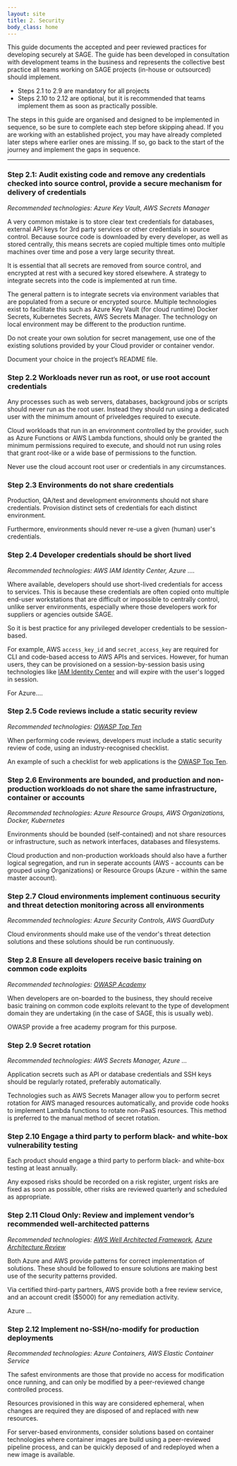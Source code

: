 ```yaml
---
layout: site
title: 2. Security
body_class: home
---
```



This guide documents the accepted and peer reviewed practices for developing securely at SAGE. The guide has been 
developed in consultation with development teams in the business and represents the collective best practice all teams 
working on SAGE projects (in-house or outsourced) should implement.  

* Steps 2.1 to 2.9 are mandatory for all projects  
* Steps 2.10 to 2.12 are optional, but it is recommended that teams implement them as soon as practically possible.  

The steps in this guide are organised and designed to be implemented in sequence, so be sure to complete each step 
before skipping ahead. If you are working with an established project, you may have already completed later steps where 
earlier ones are missing. If so, go back to the start of the journey and implement the gaps in sequence. 

<hr> 

### Step 2.1: Audit existing code and remove any credentials checked into source control, provide a secure mechanism for delivery of credentials 

*Recommended technologies: Azure Key Vault, AWS Secrets Manager*

A very common mistake is to store clear text credentials for databases, external API keys for 3rd party services or 
other credentials in source control. Because source code is downloaded by every developer, as well as stored centrally, 
this means secrets are copied multiple times onto multiple machines over time and pose a very large security threat. 

It is essential that all secrets are removed from source control, and encrypted at rest with a secured key stored 
elsewhere. A strategy to integrate secrets into the code is implemented at run time.  

The general pattern is to integrate secrets via environment variables that are populated from a secure or encrypted 
source. Multiple technologies exist to facilitate this such as Azure Key Vault (for cloud runtime) Docker Secrets, 
Kubernetes Secrets, AWS Secrets Manager. The technology on local environment may be different to the production runtime. 

Do not create your own solution for secret management, use one of the existing solutions provided by your Cloud provider 
or container vendor. 

Document your choice in the project’s README file. 

 
### Step 2.2 Workloads never run as root, or use root account credentials 

Any processes such as web servers, databases, background jobs or scripts should never run as the root user. Instead they
should run using a dedicated user with the minimum amount of priveledges required to execute. 

Cloud workloads that run in an environment controlled by the provider, such as Azure Functions or AWS Lambda functions,
should only be granted the minimum permissions required to execute, and should not run using roles that grant root-like
or a wide base of permissions to the function.

Never use the cloud account root user or credentials in any circumstances.

 
### Step 2.3 Environments do not share credentials 

Production, QA/test and development environments should not share credentials. Provision distinct sets of credentials 
for each distinct environment.

Furthermore, environments should never re-use a given (human) user's credentials.


### Step 2.4 Developer credentials should be short lived 

*Recommended technologies: AWS IAM Identity Center, Azure ....*

Where available, developers should use short-lived credentials for access to services. This is because these credentials
are often copied onto multiple end-user workstations that are difficult or impossible to centrally control,
unlike server environments, especially where those developers work for suppliers or agencies outside SAGE. 

So it is best practice for any privileged developer credentials to be session-based.

For example, AWS `access_key_id` and `secret_access_key` are required for CLI and code-based access to AWS APIs and
services. However, for human users, they can be provisioned on a session-by-session basis using technologies like
[IAM Identity Center](https://aws.amazon.com/iam/identity-center/) and will expire with the user's logged in session. 

For Azure....
 

### Step 2.5 Code reviews include a static security review  

*Recommended technologies: [OWASP Top Ten](https://owasp.org/www-project-top-ten/)*

When performing code reviews, developers must include a static security review of code, using an industry-recognised 
checklist. 
 
An example of such a checklist for web applications is the [OWASP Top Ten](https://owasp.org/www-project-top-ten/).
 

### Step 2.6 Environments are bounded, and production and non-production workloads do not share the same infrastructure, container or accounts 

*Recommended technologies: Azure Resource Groups, AWS Organizations, Docker, Kubernetes* 

Environments should be bounded (self-contained) and not share resources or infrastructure, such as network interfaces,
databases and filesystems. 

Cloud production and non-production workloads should also have a further logical segregation, and run in seperate 
accounts (AWS - accounts can be grouped using Organizations) or Resource Groups (Azure - within the same master 
account).


### Step 2.7 Cloud environments implement continuous security and threat detection monitoring across all environments 

*Recommended technologies: Azure Security Controls, AWS GuardDuty*
 
Cloud environments should make use of the vendor's threat detection solutions and these solutions should be run
continuously. 


### Step 2.8 Ensure all developers receive basic training on common code exploits 

*Recommended technologies: [OWASP Academy](https://owasp-academy.teachable.com/)*

When developers are on-boarded to the business, they should receive basic training on common code exploits relevant to the type of development domain they are undertaking (in the case of SAGE, this is usually web).

OWASP provide a free academy program for this purpose.
 

### Step 2.9 Secret rotation 

*Recommended technologies: AWS Secrets Manager, Azure ...*

Application secrets such as API or database credentials and SSH keys should be regularly rotated, preferably automatically.

Technologies such as AWS Secrets Manager allow you to perform secret rotation for AWS managed resources automatically, and provide code hooks to implement Lambda functions to rotate non-PaaS resources. This method is preferred to the manual method of secret rotation. 
 

### Step 2.10 Engage a third party to perform black- and white-box vulnerability testing 

Each product should engage a third party to perform black- and white-box testing at least annually.

Any exposed risks should be recorded on a risk register, urgent risks are fixed as soon as possible, other risks are
reviewed quarterly and scheduled as appropriate.
 
  

### Step 2.11 Cloud Only: Review and implement vendor’s recommended well-architected patterns  

*Recommended technologies: [AWS Well Architected Framework](https://docs.aws.amazon.com/wellarchitected/latest/framework/welcome.html), [Azure Architecture Review](https://learn.microsoft.com/en-gb/assessments/azure-architecture-review/)*

Both Azure and AWS provide patterns for correct implementation of solutions. These should be followed to ensure 
solutions are making best use of the security patterns provided. 


Via certified third-party partners, AWS provide both a free review service, and an account credit ($5000) for any 
remediation activity.

Azure ...


### Step 2.12 Implement no-SSH/no-modify for production deployments 

*Recommended technologies: Azure Containers, AWS Elastic Container Service*

The safest environments are those that provide no access for modification once running, and can only be modified by a 
peer-reviewed change controlled process.

Resources provisioned in this way are considered ephemeral, when changes are required they are disposed of and replaced 
with new resources.

For server-based environments, consider solutions based on container technologies where container images are build using
a peer-reviewed pipeline process, and can be quickly deposed of and redeployed when a new image is available.
